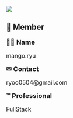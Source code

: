 <div style="display: flex; justify-content: center; flex-direction: column;">
    <img src="https://github.com/rkdalsdl98/cateboo-team/assets/77562358/e4c59f61-96ec-4b67-abae-2ced85986746"/>
    <h2>👀 Member</h2>
    <div style="display: flex; justify-content: center; flex-direction: column;">
        <div>
            <span style="font-size: 18px; font-weight: bold;">💂‍♂️ Name</span>
            <p style="font-size: 16px;"> mango.ryu</p>
        </div>
        <div>
            <span style="font-size: 18px; font-weight: bold;">✉ Contact</span>
            <p style="font-size: 16px;"> ryoo0504@gmail.com</p>
        </div>
        <div>
            <span style="font-size: 18px; font-weight: bold;">™ Professional</span>
            <p style="font-size: 16px;"> FullStack</p>
        </div>
    </div>
</div>